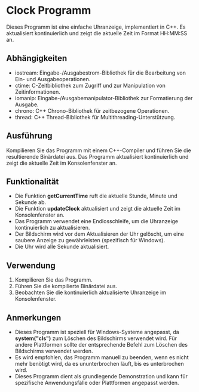 # Clock Programm
Dieses Programm ist eine einfache Uhranzeige, implementiert in C++. Es aktualisiert kontinuierlich und zeigt die aktuelle Zeit im Format HH:MM:SS an.

## Abhängigkeiten
* iostream: Eingabe-/Ausgabestrom-Bibliothek für die Bearbeitung von Ein- und Ausgabeoperationen.
* ctime: C-Zeitbibliothek zum Zugriff und zur Manipulation von Zeitinformationen.
* iomanip: Eingabe-/Ausgabemanipulator-Bibliothek zur Formatierung der Ausgabe.
* chrono: C++ Chrono-Bibliothek für zeitbezogene Operationen.
* thread: C++ Thread-Bibliothek für Multithreading-Unterstützung.

## Ausführung
Kompilieren Sie das Programm mit einem C++-Compiler und führen Sie die resultierende Binärdatei aus. Das Programm aktualisiert kontinuierlich und zeigt die aktuelle Zeit im Konsolenfenster an.

## Funktionalität
* Die Funktion **getCurrentTime** ruft die aktuelle Stunde, Minute und Sekunde ab.
* Die Funktion **updateClock** aktualisiert und zeigt die aktuelle Zeit im Konsolenfenster an.
* Das Programm verwendet eine Endlosschleife, um die Uhranzeige kontinuierlich zu aktualisieren.
* Der Bildschirm wird vor dem Aktualisieren der Uhr gelöscht, um eine saubere Anzeige zu gewährleisten (spezifisch für Windows).
* Die Uhr wird alle Sekunde aktualisiert.

## Verwendung
1. Kompilieren Sie das Programm.
2. Führen Sie die kompilierte Binärdatei aus.
3. Beobachten Sie die kontinuierlich aktualisierte Uhranzeige im Konsolenfenster.

## Anmerkungen
* Dieses Programm ist speziell für Windows-Systeme angepasst, da **system("cls")** zum Löschen des Bildschirms verwendet wird. Für andere Plattformen sollte der entsprechende Befehl zum Löschen des Bildschirms verwendet werden.
* Es wird empfohlen, das Programm manuell zu beenden, wenn es nicht mehr benötigt wird, da es ununterbrochen läuft, bis es unterbrochen wird.
* Dieses Programm dient als grundlegende Demonstration und kann für spezifische Anwendungsfälle oder Plattformen angepasst werden.
